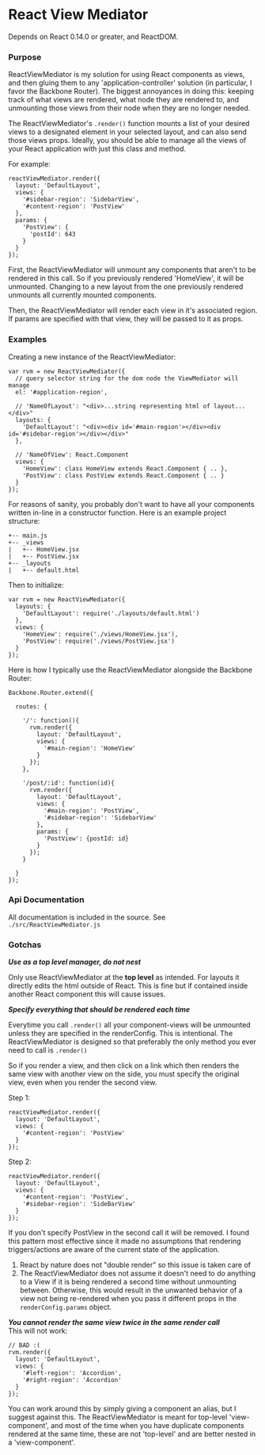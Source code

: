 # React View Mediator
Depends on React 0.14.0 or greater, and ReactDOM.

### Purpose

ReactViewMediator is my solution for using React components as views, and then
gluing them to any 'application-controller' solution (in particular, I favor
the Backbone Router). The biggest annoyances in doing this: keeping track of what
views are rendered, what node they are rendered to,
and unmounting those views from their node when they are no longer needed.

The ReactViewMediator's `.render()` function mounts a list of your desired views to a
designated element in your selected layout, and can also send those views props. Ideally, you
should be able to manage all the views of your React application with just this class and method.

For example:

```
reactViewMediator.render({
  layout: 'DefaultLayout',
  views: {
    '#sidebar-region': 'SidebarView',
    '#content-region': 'PostView'
  },
  params: {
    'PostView': {
      'postId': 643
    }
  }
});
```

First, the ReactViewMediator will unmount any components that aren't to be rendered
in this call. So if you previously rendered 'HomeView', it will be unmounted. Changing to
a new layout from the one previously rendered unmounts all currently mounted components.

Then, the ReactViewMediator will render each view in it's associated region. If params
are specified with that view, they will be passed to it as props.

### Examples

Creating a new instance of the ReactViewMediator:
```
var rvm = new ReactViewMediator({
  // query selector string for the dom node the ViewMediator will manage
  el: '#application-region',

  // 'NameOfLayout': "<div>...string representing html of layout...</div>"
  layouts: {
    'DefaultLayout': "<div><div id='#main-region'></div><div id='#sidebar-region'></div></div>"
  },

  // 'NameOfView': React.Component
  views: {
    'HomeView': class HomeView extends React.Component { .. },
    'PostView': class PostView extends React.Component { .. }
  }
});
```

For reasons of sanity, you probably don't want to have all your components written
in-line in a constructor function. Here is an example project structure:
```
+-- main.js
+-- _views
|   +-- HomeView.jsx
|   +-- PostView.jsx
+-- _layouts
|   +-- default.html
```

Then to initialize:
```
var rvm = new ReactViewMediator({
  layouts: {
    'DefaultLayout': require('./layouts/default.html')
  },
  views: {
    'HomeView': require('./views/HomeView.jsx'),
    'PostView': require('./views/PostView.jsx')
  }
});
```


Here is how I typically use the ReactViewMediator alongside the Backbone Router:
```
Backbone.Router.extend({

  routes: {

    '/': function(){
      rvm.render({
        layout: 'DefaultLayout',
        views: {
          '#main-region': 'HomeView'
        }
      });
    },

    '/post/:id': function(id){
      rvm.render({
        layout: 'DefaultLayout',  
        views: {
          '#main-region': 'PostView',
          '#sidebar-region': 'SidebarView'
        },
        params: {
          'PostView': {postId: id}
        }
      });
    }

  }
});
```


### Api Documentation

All documentation is included in the source.
See `./src/ReactViewMediator.js`

### Gotchas

_**Use as a top level manager, do not nest**_  

Only use ReactViewMediator at the **top level** as intended. For layouts it directly edits the html outside of React. This is fine but if contained inside another React component this will cause issues.

_**Specify everything that should be rendered each time**_  

Everytime you call `.render()` all your component-views will be unmounted unless they are specified in the renderConfig. This is intentional. The ReactViewMediator is designed so that preferably the only method you ever need to call is `.render()`

So if you render a view, and then click on a link which then renders the same view with another view on the side, you must specify the original view, even when you render the second view.

Step 1:
```
reactViewMediator.render({
  layout: 'DefaultLayout',
  views: {
    '#content-region': 'PostView'
  }
});
```

Step 2:
```
reactViewMediator.render({
  layout: 'DefaultLayout',
  views: {
    '#content-region': 'PostView',
    '#sidebar-region': 'SideBarView'
  }
});
```

If you don't specify PostView in the second call it will be removed. I found this pattern most effective since it made no assumptions that rendering triggers/actions are aware of the current state of the application.

1. React by nature does not "double render" so this issue is taken care of
2. The ReactViewMediator does not assume it doesn't need to do anything to a View if it is being rendered a second time without unmounting between. Otherwise, this would result in the unwanted behavior of a view not being re-rendered when you pass it different props in the `renderConfig.params` object.

_**You cannot render the same view twice in the same render call**_  
This will not work:
```
// BAD :(
rvm.render({
  layout: 'DefaultLayout',
  views: {
    '#left-region': 'Accordion',
    '#right-region': 'Accordion'
  }
});
```

You can work around this by simply giving a component an alias, but I suggest against this. The ReactViewMediator is meant for top-level 'view-component', and most of the time when you have duplicate components rendered at the same time, these are not 'top-level' and are better nested in a 'view-component'.
